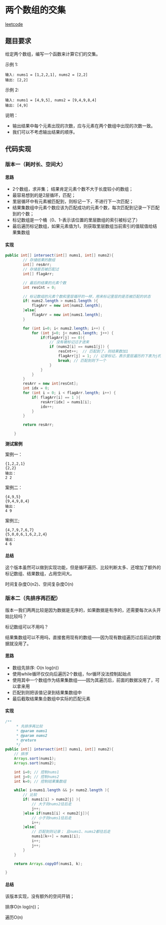 #  两个数组的交集

[leetcode](https://leetcode-cn.com/explore/interview/card/top-interview-questions-easy/1/array/26/)



## 题目要求

给定两个数组，编写一个函数来计算它们的交集。

示例 1:

```
输入: nums1 = [1,2,2,1], nums2 = [2,2]
输出: [2,2]
```

示例 2:

```
输入: nums1 = [4,9,5], nums2 = [9,4,9,8,4]
输出: [4,9]
```

说明：

- 输出结果中每个元素出现的次数，应与元素在两个数组中出现的次数一致。
- 我们可以不考虑输出结果的顺序。



## 代码实现

### 版本一（耗时长、空间大）

#### 思路

- 2个数组，求并集； 结果肯定元素个数不大于长度较小的数组；
- 最容易想到的是2层循环，匹配；
- 里层循环中有元素被匹配到，则标记一下，不进行下一次匹配；
- 结果集数组中元素个数应该为匹配成功的元素个数，每次匹配到记录一下匹配到的个数；
- 标记数组是一个桶（0、1-表示该位置的里层数组的索引被标记了）
- 最后遍历标记数组，如果元素值为1，则获取里层数组当前索引的值赋值给结果集数组

#### 实现

```java
public int[] intersect(int[] nums1, int[] nums2){
        // 存储结果的数组
        int[] resArr;
        // 存储是否被匹配过
        int[] flagArr;

        // 最后的结果的元素个数
        int resCnt = 0;

    	// 标记数组的元素个数和里层循环的一样，用来标记里层的是否被匹配的状态
        if( nums2.length > nums1.length ){
            flagArr = new int[nums2.length];
        }else{
            flagArr = new int[nums1.length];
        }

        for (int i=0; i< nums2.length; i++) {
            for (int j=0; j< nums1.length; j++) {
                if(flagArr[j] == 0){
                    // 没有被标记过才进来
                    if (nums2[i] == nums1[j]) {
                        resCnt++;  // 匹配到了，则结果数加1
                        flagArr[j] = 1; // 记录标记，表示里层遍历的下表为j的已经被匹配过了
                        break; // 匹配到则下一个
                    }
                }
            }
        }
        resArr = new int[resCnt];
        int idx = 0;
        for (int i = 0; i < flagArr.length; i++) {
            if( flagArr[i] == 1 ){
                resArr[idx] = nums1[i];
                idx++;
            }
        }

        return resArr;

    }
```

**测试案例**

案例一：

```
{1,2,2,1}
{2,2}
输出：
2 2
```

案例二：

```
{4,9,5}
{9,4,9,8,4}
输出：
4 9
```

案例三;

```
{4,7,9,7,6,7}
{5,0,0,6,1,6,2,2,4}
输出：
4 6
```

#### 总结

这个版本虽然可以做到实现功能，但是循环遍历、比较判断太多、还增加了额外的标记数组、结果数组，占用空间大。

时间复杂度O(n2)、空间复杂度O(n)

### 版本二（先排序再匹配）

版本一我们两两比较是因为数据是无序的，如果数据是有序的，还需要每次从头开始比较吗？

标记数组可以不用吗？

结果集数组可以不用吗，直接套用现有的数组——因为现有数组遍历过后前边的数据就没用了。



#### 思路

- 数组先排序: O(n log(n))
- 使用while循环仅仅向后遍历2个数组，for循环没法控制起始点
- 使用其中一个数组作为结果集数组——因为其遍历后，前面的数据没用了，可以拿来用
- 匹配到则把该值记录到结果集数组中
- 最后截取结果集合数组中实际的匹配元素



#### 实现

```java
/**
     * 先排序再比较
     * @param nums1
     * @param nums2
     * @return
     */
public int[] intersect(int[] nums1, int[] nums2){
    // 排序
    Arrays.sort(nums1);
    Arrays.sort(nums2);

    int i=0; // 控制nums1
    int j=0; // 控制nums2
    int k=0; // 控制结果集数组

    while( i<nums1.length && j< nums2.length ){
        // 比较
        if( nums1[i] > nums2[j] ){
            // 大于则nums2往后走
            j++;
        }else if(nums1[i] < nums2[j]){
            // 小于则nums1往后走
            i++;
        }else{
            // 匹配到则记录； 且nums1、nums2都往后走
            nums1[k++] = nums1[i];
            i++;
            j++;
        }
    }

    return Arrays.copyOf(nums1, k);

}
```

#### 总结

该版本实现，没有额外的空间开销； 

排序O(n log(n))；

遍历O(n)
